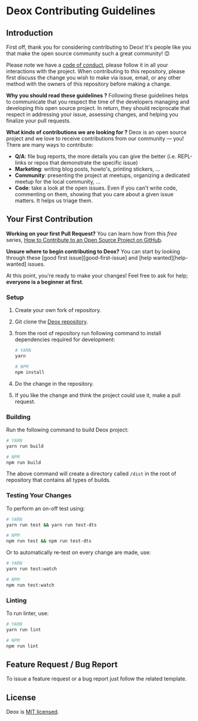 # Deox Contributing Guidelines

## Introduction

First off, thank you for considering contributing to Deox! It's people like you that make the open source community such a great community! 😊

Please note we have a [code of conduct](CODE_OF_CONDUCT.md), please follow it in all your interactions with the project.
When contributing to this repository, please first discuss the change you wish to make via issue, email, or any other method with the owners of this repository before making a change.

**Why you should read these guidelines ?**
Following these guidelines helps to communicate that you respect the time of the developers managing and developing this open source project. In return, they should reciprocate that respect in addressing your issue, assessing changes, and helping you finalize your pull requests.

**What kinds of contributions we are looking for ?**
Deox is an open source project and we love to receive contributions from our community — you! There are many ways to contribute:

-   **Q/A**: file bug reports, the more details you can give the better (i.e. REPL-links or repos that demonstrate the specific issue)
-   **Marketing**: writing blog posts, howto's, printing stickers, ...
-   **Community**: presenting the project at meetups, organizing a dedicated meetup for the local community, ...
-   **Code**: take a look at the open issues. Even if you can't write code, commenting on them, showing that you care about a given issue matters. It helps us triage them.

## Your First Contribution

**Working on your first Pull Request?** You can learn how from this _free_ series, [How to Contribute to an Open Source Project on GitHub](https://egghead.io/series/how-to-contribute-to-an-open-source-project-on-github).

**Unsure where to begin contributing to Deox?** You can start by looking through these [good first issue][good-first-issue] and [help wanted][help-wanted] issues.

At this point, you're ready to make your changes! Feel free to ask for help; **everyone is a beginner at first**.

### Setup

1. Create your own fork of repository.
2. Git clone the [Deox repository](https://github.com/thebordmann/deox).
3. from the root of repository run following command to install dependencies required for development:

    ```bash
    # YARN
    yarn

    # NPM
    npm install
    ```

4. Do the change in the repository.
5. If you like the change and think the project could use it, make a pull request.

### Building

Run the following command to build Deox project:

```bash
# YARN
yarn run build

# NPM
npm run build
```

The above command will create a directory called `/dist` in the root of repository that contains all types of builds.

### Testing Your Changes

To perform an on-off test using:

```bash
# YARN
yarn run test && yarn run test-dts

# NPM
npm run test && npm run test-dts
```

Or to automatically re-test on every change are made, use:

```bash
# YARN
yarn run test:watch

# NPM
npm run test:watch
```

### Linting

To run linter, use:

```bash
# YARN
yarn run lint

# NPM
npm run lint
```

## Feature Request / Bug Report

To issue a feature request or a bug report just follow the related template.

## License

Deox is [MIT licensed](LICENSE).
